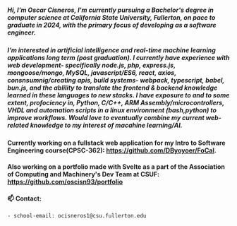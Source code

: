 ##### Hi, I’m Oscar Cisneros, I'm currently pursuing a Bachelor's degree in computer science at California State University, Fullerton, on pace to graduate in 2024, with the primary focus of developing as a software engineer.
##### I’m interested in artificial intelligence and real-time machine learning applications long term (post graduation). I currently have experience with web development- specifically node.js, php, express.js, mongoose/mongo, MySQL, javascript/ES6, react, axios, consnsumnig/creating apis, build systems- webpack, typescript, babel, bun.js, and the ablility to translate the frontend & backend knowledge learned in these languages to new stacks. I have exposure to and to some extent, profociency in, Python, C/C++, ARM Assembly/microcontrollers, VHDL and automation scripts in a linux environment (bash,python) to improve  workflows. Would love to eventually combine my current web-related knowledge to my interest of macahine learning/AI.
#### Currently working on a fullstack web application for my Intro to Software Engineering course(CPSC-362): https://github.com/DByoyoer/FoCal.
#### Also working on a portfolio made with Svelte as a part of the Association of Computing and Machinery's Dev Team at CSUF:  https://github.com/oscisn93/portfolio
#### 📫 Contact:
    - school-email: ocisneros1@csu.fullerton.edu
